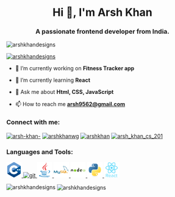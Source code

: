 <h1 align="center">Hi 👋, I'm Arsh Khan</h1>
<h3 align="center">A passionate frontend developer from India.</h3>

<p align="left"> <img src="https://komarev.com/ghpvc/?username=arshkhandesigns&label=Profile%20views&color=0e75b6&style=flat" alt="arshkhandesigns" /> </p>

<p align="left"> <a href="https://github.com/ryo-ma/github-profile-trophy"><img src="https://github-profile-trophy.vercel.app/?username=arshkhandesigns" alt="arshkhandesigns" /></a> </p>

- 🔭 I’m currently working on **Fitness Tracker app**

- 🌱 I’m currently learning **React**

- 💬 Ask me about **Html, CSS, JavaScript**

- 📫 How to reach me **arsh9562@gmail.com**

<h3 align="left">Connect with me:</h3>
<p align="left">
<a href="https://linkedin.com/in/arsh-khan-" target="blank"><img align="center" src="https://raw.githubusercontent.com/rahuldkjain/github-profile-readme-generator/master/src/images/icons/Social/linked-in-alt.svg" alt="arsh-khan-" height="30" width="40" /></a>
<a href="https://www.youtube.com/c/arshkhanwg" target="blank"><img align="center" src="https://raw.githubusercontent.com/rahuldkjain/github-profile-readme-generator/master/src/images/icons/Social/youtube.svg" alt="arshkhanwg" height="30" width="40" /></a>
<a href="https://www.codechef.com/users/arshkhan" target="blank"><img align="center" src="https://cdn.jsdelivr.net/npm/simple-icons@3.1.0/icons/codechef.svg" alt="arshkhan" height="30" width="40" /></a>
<a href="https://www.hackerrank.com/arsh_khan_cs_201" target="blank"><img align="center" src="https://raw.githubusercontent.com/rahuldkjain/github-profile-readme-generator/master/src/images/icons/Social/hackerrank.svg" alt="arsh_khan_cs_201" height="30" width="40" /></a>
</p>

<h3 align="left">Languages and Tools:</h3>
<p align="left"> <a href="https://www.w3schools.com/cpp/" target="_blank" rel="noreferrer"> <img src="https://raw.githubusercontent.com/devicons/devicon/master/icons/cplusplus/cplusplus-original.svg" alt="cplusplus" width="40" height="40"/> </a> <a href="https://git-scm.com/" target="_blank" rel="noreferrer"> <img src="https://www.vectorlogo.zone/logos/git-scm/git-scm-icon.svg" alt="git" width="40" height="40"/> </a> <a href="https://www.java.com" target="_blank" rel="noreferrer"> <img src="https://raw.githubusercontent.com/devicons/devicon/master/icons/java/java-original.svg" alt="java" width="40" height="40"/> </a> <a href="https://www.mysql.com/" target="_blank" rel="noreferrer"> <img src="https://raw.githubusercontent.com/devicons/devicon/master/icons/mysql/mysql-original-wordmark.svg" alt="mysql" width="40" height="40"/> </a> <a href="https://nodejs.org" target="_blank" rel="noreferrer"> <img src="https://raw.githubusercontent.com/devicons/devicon/master/icons/nodejs/nodejs-original-wordmark.svg" alt="nodejs" width="40" height="40"/> </a> <a href="https://www.python.org" target="_blank" rel="noreferrer"> <img src="https://raw.githubusercontent.com/devicons/devicon/master/icons/python/python-original.svg" alt="python" width="40" height="40"/> </a> <a href="https://reactjs.org/" target="_blank" rel="noreferrer"> <img src="https://raw.githubusercontent.com/devicons/devicon/master/icons/react/react-original-wordmark.svg" alt="react" width="40" height="40"/> </a> </p>

<p><img align="left" src="https://github-readme-stats.vercel.app/api/top-langs?username=arshkhandesigns&show_icons=true&locale=en&layout=compact" alt="arshkhandesigns" /></p>

<p>&nbsp;<img align="center" src="https://github-readme-stats.vercel.app/api?username=arshkhandesigns&show_icons=true&locale=en" alt="arshkhandesigns" /></p>
